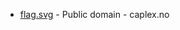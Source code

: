 * [flag.svg](https://commons.wikimedia.org/wiki/File:Tysfjord_komm.svg) - Public domain - caplex.no
